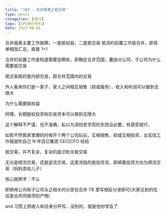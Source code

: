 ```yaml
---
title: "103 - 合并报表之抵交易"
type: posts
categories: [投行]
tags: [IPO审计手札]
date: 2023-08-01
---
```

合并报表主要工作就俩，一是抵权益，二是抵交易 抵消的前置工作是合并，即简单相加汇总，直接 1+1

合并的前置工作是知道需要加哪些，即确定合并范围，囊括分公司、子公司为什么需要抵交易

抵交易抵的是内部交易，即合并范围内的交易

外人看来你们是一家子，家人之间相互销售（抑或服务），收入和利润可以做到无限大

为什么需要抵权益

同理，长期股权投资和实收资本可以做到无限大

这个解释不严谨，也不准确，私以为深挖老学究的东西没必要，有感受就行，

  

如若不然我家里蹲的时候开个两个公司玩玩，互相销售，抑或互相投资，出去找工作我就吹自己 N 年百亿集团 CEO|CFO 经验

抵交易，并不复杂，复杂的是识别关联交易

无论是顺流交易，还是逆流交易，这里流指的是投资流，即顺着投资方向为顺流交易（妈妈卖给儿子）

核心就两字：不认

即把母公司和子公司与之相关的分录在合并 TB 里写相反分录即可(大家见到的往往是合并同类项的产物）

and 习惯上把收入和往来分开写，没别的，就是怕你学会了